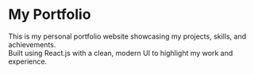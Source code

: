 # My Portfolio

This is my personal portfolio website showcasing my projects, skills, and achievements.  
Built using React.js with a clean, modern UI to highlight my work and experience.
